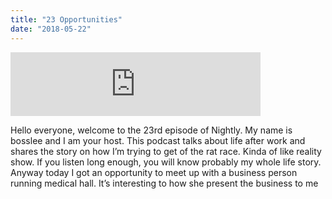 ```yaml
---
title: "23 Opportunities"
date: "2018-05-22"
---
```


<iframe src="https://anchor.fm/bosslee/embed/episodes/23-Opportunities-e1gf5m" height="102px" width="400px" frameborder="0" scrolling="no"></iframe>

 Hello everyone, welcome to the 23rd episode of Nightly. My name is bosslee and I am your host. This podcast talks about life after work and shares the story on how I’m trying to get of the rat race. Kinda of like reality show. If you listen long enough, you will know probably my whole life story. Anyway today I got an opportunity to meet up with a business person running medical hall. It’s interesting to how she present the business to me
